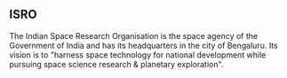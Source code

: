 ## ISRO
The Indian Space Research Organisation is the space agency of the Government of India and has its headquarters in the city of Bengaluru. Its vision is to "harness space technology for national development while pursuing space science research & planetary exploration".
